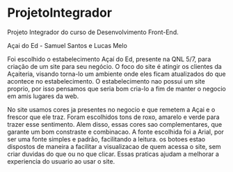 # ProjetoIntegrador
Projeto Integrador do curso de Desenvolvimento Front-End.

Açai do Ed - Samuel Santos e Lucas Melo

Foi escolhido o estabelecimento Açaí do Ed, presente na QNL 5/7, para criação de um site para seu negócio.
O foco do site é atingir os clientes da Açaiteria, visando torna-lo um ambiente onde eles ficam atualizados do que acontece no estabelecimento. 
O estabelecimento nao possui um site proprio, por isso pensamos que seria bom cria-lo a fim de manter o negocio em amis lugares da web.

No site usamos cores ja presentes no negocio e que remetem a Açai e o frescor que ele traz. Foram escolhidos tons de roxo, amarelo e verde para trazer esse sentimento. Alem disso, essas cores sao complementares, que garante um bom constraste e combinacao.
A fonte escolhida foi a Arial, por ser uma fonte simples e padrão, facilitando a leitura.
os botoes estao dispostos de maneira a facilitar a visualizacao de quem acessa o site, sem criar duvidas do que ou no que clicar.
Essas praticas ajudam a melhorar a experiencia do usuario ao usar o site.

